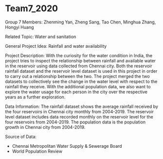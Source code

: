 # Team7_2020
Group 7 Members: Zhenming Yan, Zheng Sang, Tao Chen, Minghua Zhang, Hongyi Huang

Related Topic: Water and sanitation

General Project Idea: Rainfall and water availability

Project Description: With the curiosity for the water condition in India, the project 
tries to inspect the relationship between rainfall and available water in the reservoir 
using data collected from Chennai city. Both the reservoir rainfall dataset and the 
reservoir level dataset is used in this project in order to carry out a relationship 
between the two. The project merged the two datasets to collectively see the change in 
the water level with respect to the rainfall they receive. With the additional population
data, we also want to explore the water usage for each person in the city over the 
respective years as a further exploration. 


Data Information: The rainfall dataset shows the average rainfall received by the four 
reservoirs in Chennai city monthly from 2004-2019. The reservoir level dataset includes 
data recorded monthly on the reservoir level for the four reservoirs from 2004-2019. 
The population data is the population growth in Chennai city from 2004-2019.

Source of Data: 
- Chennai Metropolitan Water Supply & Sewerage Board
- World Population Review

